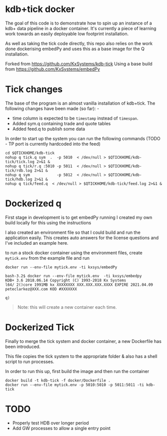 # kdb+tick docker

The goal of this code is to demonstrate how to spin up an instance of a kdb+ data pipeline in a docker container.
It's currently a piece of learning work towards an easily deployable low footprint installation. 

As well as taking the tick code directly, this repo also relies on the work done dockerising embedPy and uses this as a base image for the Q installation.

Forked from https://github.com/KxSystems/kdb-tick
Using a base build from https://github.com/KxSystems/embedPy


# Tick changes

The base of the program is an almost vanilla installation of kdb+tick.
The following changes have been made (so far): -
-  time column is expected to be `timestamp` instead of `timespan`.
- Added sym.q containing trade and quote tables
- Added feed.q to publish some data

In order to start up the system you can run the following commands
(TODO - TP port is currently hardcoded into the feed)

```
cd $QTICKHOME/kdb-tick
nohup q tick.q sym  .  -p 5010	< /dev/null > $QTICKHOME/kdb-tick/tick.log 2>&1 &  
nohup q tick/r.q :5010 -p 5011	< /dev/null > $QTICKHOME/kdb-tick/rdb.log 2>&1 &
nohup q sym            -p 5012	< /dev/null > $QTICKHOME/kdb-tick/hdb.log 2>&1 &
nohup q tick/feed.q  < /dev/null > $QTICKHOME/kdb-tick/feed.log 2>&1 &
```

# Dockerized q

First stage in development is to get embedPy running
I created my own build locally for this using the instructions

I also created an environment file so that I could build and run the application easily.
This creates auto answers for the license questions and I've included an example here.

to run a stock docker container using the environment files, create `mytick.env` from the example file and run

```docker run --env-file mytick.env -ti kxsys/embedPy```

```
bash-3.2$ docker run --env-file mytick.env  -ti kxsys/embedpy
KDB+ 3.6 2018.06.14 Copyright (C) 1993-2018 Kx Systems
l64/ 2()core 1991MB kx XXXXXXXX XXX.XXX.XXX.XXXX EXPIRE 2021.04.09 peteclarkez@XXX.com KOD #XXXXXXX

q)
```

> Note: this will create a new container each time.

# Dockerized Tick


Finally to merge the tick system and docker container, a new Dockerfile has been introduced.

This file copies the tick system to the appropriate folder & also has a shell script to run processes.

In order to run this up, first build the image and then run the container

```
docker build -t kdb-tick -f docker/Dockerfile .
docker run --env-file mytick.env -p 5010:5010 -p 5011:5011 -ti kdb-tick
```

# TODO

- Properly test HDB over longer period
- Add GW processes to allow a single entry point

